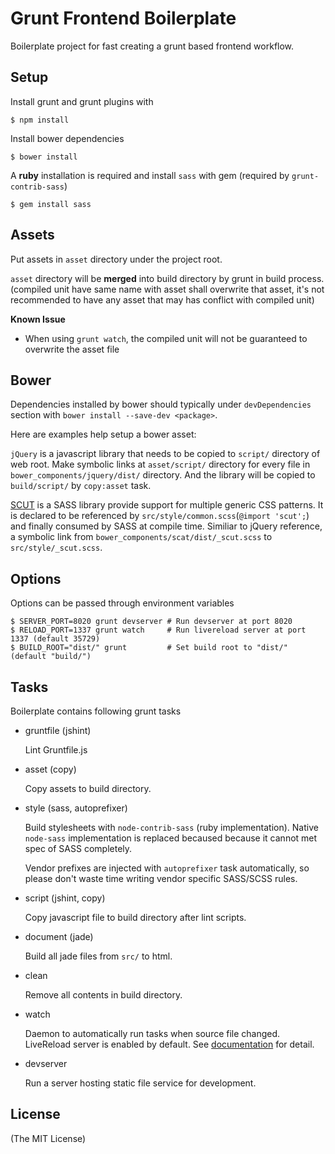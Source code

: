 Grunt Frontend Boilerplate
==========================

Boilerplate project for fast creating a grunt based frontend workflow.

Setup
-----

Install grunt and grunt plugins with

    $ npm install

Install bower dependencies

    $ bower install

A **ruby** installation is required and install `sass` with gem (required by `grunt-contrib-sass`)

    $ gem install sass

Assets
------

Put assets in `asset` directory under the project root.

`asset` directory will be **merged** into build directory by grunt in build process.
(compiled unit have same name with asset shall overwrite that asset,
it's not recommended to have any asset that may has conflict with compiled unit)

**Known Issue**

- When using `grunt watch`, the compiled unit will not be guaranteed to overwrite the asset file

Bower
-----

Dependencies installed by bower should typically under `devDependencies` section
with `bower install --save-dev <package>`.

Here are examples help setup a bower asset:

`jQuery` is a javascript library that needs to be copied to `script/` directory of web root.
Make symbolic links at `asset/script/` directory for
every file in `bower_components/jquery/dist/` directory.
And the library will be copied to `build/script/` by `copy:asset` task.

[SCUT](http://davidtheclark.github.io/scut/)
is a SASS library provide support for multiple generic CSS patterns.
It is declared to be referenced by `src/style/common.scss`(`@import 'scut';`)
and finally consumed by SASS at compile time.
Similiar to jQuery reference, a symbolic link from `bower_components/scat/dist/_scut.scss`
to `src/style/_scut.scss`.

Options
-------

Options can be passed through environment variables

    $ SERVER_PORT=8020 grunt devserver # Run devserver at port 8020
    $ RELOAD_PORT=1337 grunt watch     # Run livereload server at port 1337 (default 35729)
    $ BUILD_ROOT="dist/" grunt         # Set build root to "dist/" (default "build/")

Tasks
-----

Boilerplate contains following grunt tasks

- gruntfile (jshint)

  Lint Gruntfile.js

- asset (copy)

  Copy assets to build directory.

- style (sass, autoprefixer)

  Build stylesheets with `node-contrib-sass` (ruby implementation).
  Native `node-sass` implementation is replaced becaused because it
  cannot met spec of SASS completely.

  Vendor prefixes are injected with `autoprefixer` task automatically,
  so please don't waste time writing vendor specific SASS/SCSS rules.

- script (jshint, copy)

  Copy javascript file to build directory after lint scripts.

- document (jade)

  Build all jade files from `src/` to html.

- clean

  Remove all contents in build directory.

- watch

  Daemon to automatically run tasks when source file changed.
  LiveReload server is enabled by default.
  See [documentation](https://github.com/gruntjs/grunt-contrib-watch#optionslivereload) for detail.

- devserver

  Run a server hosting static file service for development.

License
-------

(The MIT License)

